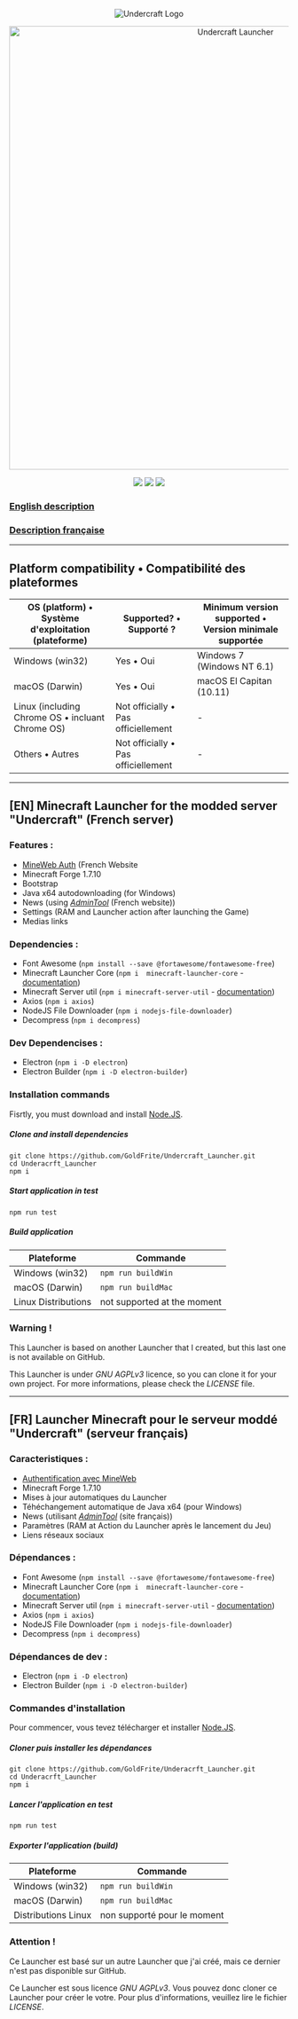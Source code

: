 <p align="center"><img alt="Undercraft Logo" src="https://user-images.githubusercontent.com/61522145/131120190-0c32c77e-2e5e-498f-80a6-090daec75531.png"></p>

<p align="center"><img alt="Undercraft Launcher" src="https://user-images.githubusercontent.com/61522145/131123014-6aeb6dd4-f69a-43eb-9539-6d0b3ddb8fce.png" width="800px"></p>

  
[<p align="center"><img src="https://img.shields.io/discord/762253189525012501?color=%235865F2&label=Discord&style=for-the-badge">](https://discord.gg/FePaQ7v)
[<img src="https://img.shields.io/badge/platforms-Windows%2C%20macOS-0077DA?style=for-the-badge&color=0077DA">](#platforms) 
[<img src="https://img.shields.io/badge/version-stable-orangered?style=for-the-badge&color=orangered">](package.json)</p>


### [English description](#en-minecraft-launcher-for-the-modded-server-undercraft-french-server)
### [Description française](#fr-launcher-minecraft-pour-le-serveur-modd%C3%A9-undercraft-serveur-fran%C3%A7ais)

---

## <span id="platforms">Platform compatibility • Compatibilité des plateformes</span>

| OS (platform) • Système d'exploitation (plateforme) | Supported? • Supporté ?            | Minimum version supported • Version minimale supportée  |
|-----------------------------------------------------|-------------------------------------|---------------------------------------------------------|
| Windows (win32)                                     | Yes • Oui                           | Windows 7 (Windows NT 6.1)                              |
| macOS (Darwin)                                      | Yes • Oui                           | macOS El Capitan (10.11)                                |
| Linux (including Chrome OS • incluant Chrome OS)    | Not officially • Pas officiellement | -                                                       |
| Others • Autres                                     | Not officially • Pas officiellement | -                                                       |

---

## **[EN]** Minecraft Launcher for the modded server "Undercraft" (French server)

### Features :
* <a href="https://mineweb.org/" target="_blank">MineWeb Auth</a> (French Website
* Minecraft Forge 1.7.10
* Bootstrap
* Java x64 autodownloading (for Windows)
* News (using *[AdminTool](http://minecraft-launcher.medianewsonline.com)* (French website))
* Settings (RAM and Launcher action after launching the Game)
* Medias links

### Dependencies :
* Font Awesome (`npm install --save @fortawesome/fontawesome-free`)
* Minecraft Launcher Core (`npm i  minecraft-launcher-core` - [documentation](https://github.com/Pierce01/MinecraftLauncher-core))
* Minecraft Server util (`npm i minecraft-server-util` - [documentation](https://github.com/PassTheMayo/minecraft-server-util))
* Axios (`npm i axios`)
* NodeJS File Downloader (`npm i nodejs-file-downloader`)
* Decompress (`npm i decompress`)

### Dev Dependencises :
* Electron (`npm i -D electron`)
* Electron Builder (`npm i -D electron-builder`)

### Installation commands

Fisrtly, you must download and install <a href="https://nodejs.org" target="_blank">Node.JS</a>.

##### Clone and install dependencies
```
git clone https://github.com/GoldFrite/Undercraft_Launcher.git
cd Underacrft_Launcher
npm i
```

##### Start application in test
```
npm run test
```

##### Build application
| Plateforme          | Commande                    |
|---------------------|-----------------------------|
| Windows (win32)     | `npm run buildWin`          |
| macOS (Darwin)      | `npm run buildMac`          |
| Linux Distributions | not supported at the moment |

### Warning !

This Launcher is based on another Launcher that I created, but this last one is not available on GitHub.

This Launcher is under *GNU AGPLv3* licence, so you can clone it for your own project. For more informations, please check the *LICENSE* file.

---

## [FR] Launcher Minecraft pour le serveur moddé "Undercraft" (serveur français)

### Caracteristiques :
* <a href="https://mineweb.org" target="_blank">Authentification avec MineWeb</a>
* Minecraft Forge 1.7.10
* Mises à jour automatiques du Launcher
* Téhéchangement automatique de Java x64 (pour Windows)
* News (utilisant *[AdminTool](http://minecraft-launcher.medianewsonline.com)* (site français))
* Paramètres (RAM at Action du Launcher après le lancement du Jeu)
* Liens réseaux sociaux

### Dépendances :
* Font Awesome (`npm install --save @fortawesome/fontawesome-free`)
* Minecraft Launcher Core (`npm i  minecraft-launcher-core` - [documentation](https://github.com/Pierce01/MinecraftLauncher-core))
* Minecraft Server util (`npm i minecraft-server-util` - [documentation](https://github.com/PassTheMayo/minecraft-server-util))
* Axios (`npm i axios`)
* NodeJS File Downloader (`npm i nodejs-file-downloader`)
* Decompress (`npm i decompress`)

### Dépendances de dev :
* Electron (`npm i -D electron`)
* Electron Builder (`npm i -D electron-builder`)

### Commandes d'installation

Pour commencer, vous tevez télécharger et installer <a href="https://nodejs.org/fr/" target="_blank">Node.JS</a>.

##### Cloner puis installer les dépendances
```
git clone https://github.com/GoldFrite/Underacrft_Launcher.git
cd Underacrft_Launcher
npm i
```

##### Lancer l'application en test
```
npm run test
```

##### Exporter l'application (build)
| Plateforme          | Commande                    |
|---------------------|-----------------------------|
| Windows (win32)     | `npm run buildWin`          |
| macOS (Darwin)      | `npm run buildMac`          |
| Distributions Linux | non supporté pour le moment |

### Attention !

Ce Launcher est basé sur un autre Launcher que j'ai créé, mais ce dernier n'est pas disponible sur GitHub.

Ce Launcher est sous licence *GNU AGPLv3*. Vous pouvez donc cloner ce Launcher pour créer le votre. Pour plus d'informations, veuillez lire le fichier *LICENSE*.

